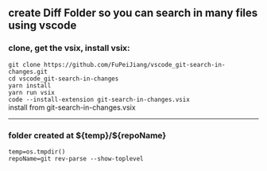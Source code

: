 ## create Diff Folder so you can search in many files using vscode
### clone, get the vsix, install vsix:<br/>
`git clone https://github.com/FuPeiJiang/vscode_git-search-in-changes.git`\
`cd vscode_git-search-in-changes`\
`yarn install`\
`yarn run vsix`\
`code --install-extension git-search-in-changes.vsix`\
install from git-search-in-changes.vsix
___
### folder created at \${temp}/\${repoName}<br/>
`temp=os.tmpdir()`\
`repoName=git rev-parse --show-toplevel`
